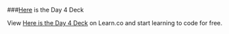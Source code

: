 ###[Here](https://docs.google.com/presentation/d/1qCYRks3hYRcXla9FNjf7zIljL9c3hZucpa6OBM2HJnY/edit?usp=sharing) is the Day 4 Deck

<p data-visibility='hidden'>View <a href='https://learn.co/lessons/hs-ruby1-unit4-deck' title='Here is the Day 4 Deck'>Here is the Day 4 Deck</a> on Learn.co and start learning to code for free.</p>

